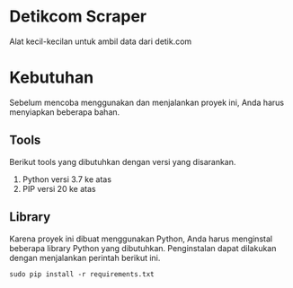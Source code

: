 # Detikcom Scraper
Alat kecil-kecilan untuk ambil data dari detik.com

# Kebutuhan
Sebelum mencoba menggunakan dan menjalankan proyek
ini, Anda harus menyiapkan beberapa bahan.

## Tools
Berikut tools yang dibutuhkan dengan versi yang disarankan.
1. Python versi 3.7 ke atas
2. PIP versi 20 ke atas

## Library
Karena proyek ini dibuat menggunakan Python, Anda harus
menginstal beberapa library Python yang dibutuhkan.
Penginstalan dapat dilakukan dengan menjalankan perintah
berikut ini.
```
sudo pip install -r requirements.txt
```
